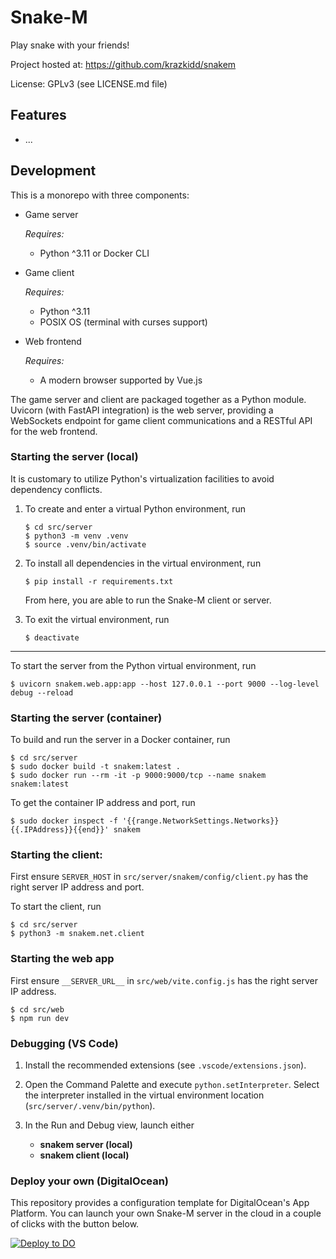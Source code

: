 # Snake-M

Play snake with your friends!

<!-- [Try the live app now!](https://krazkidd.github.io/snakem/) -->

Project hosted at: https://github.com/krazkidd/snakem

License: GPLv3 (see LICENSE.md file)

## Features

- ...

## Development

This is a monorepo with three components:

* Game server

  _Requires:_

  * Python ^3.11 or Docker CLI

* Game client

  _Requires:_

  * Python ^3.11
  * POSIX OS (terminal with curses support)

* Web frontend

  _Requires:_

  * A modern browser supported by Vue.js

The game server and client are packaged together as a Python module. Uvicorn (with FastAPI integration) is the web server, providing a WebSockets endpoint for game client communications and a RESTful API for the web frontend.

### Starting the server (local)

It is customary to utilize Python's virtualization facilities to avoid dependency conflicts.

1. To create and enter a virtual Python environment, run

    ```ShellSession
    $ cd src/server
    $ python3 -m venv .venv
    $ source .venv/bin/activate
    ```

2. To install all dependencies in the virtual environment, run

    ```ShellSession
    $ pip install -r requirements.txt
    ```

    From here, you are able to run the Snake-M client or server.

3. To exit the virtual environment, run

    ```ShellSession
    $ deactivate
    ```

---

To start the server from the Python virtual environment, run

```ShellSession
$ uvicorn snakem.web.app:app --host 127.0.0.1 --port 9000 --log-level debug --reload
```

### Starting the server (container)

To build and run the server in a Docker container, run

```ShellSession
$ cd src/server
$ sudo docker build -t snakem:latest .
$ sudo docker run --rm -it -p 9000:9000/tcp --name snakem snakem:latest
```

To get the container IP address and port, run

```ShellSession
$ sudo docker inspect -f '{{range.NetworkSettings.Networks}}{{.IPAddress}}{{end}}' snakem
```

### Starting the client:

First ensure `SERVER_HOST` in `src/server/snakem/config/client.py` has the right server IP address and port.

To start the client, run

```ShellSession
$ cd src/server
$ python3 -m snakem.net.client
```

### Starting the web app

First ensure `__SERVER_URL__` in `src/web/vite.config.js` has the right server IP address.

```ShellSession
$ cd src/web
$ npm run dev
```

### Debugging (VS Code)

1. Install the recommended extensions (see `.vscode/extensions.json`).

2. Open the Command Palette and execute `python.setInterpreter`. Select the interpreter installed in the virtual environment location (`src/server/.venv/bin/python`).

3. In the Run and Debug view, launch either
   - **snakem server (local)**
   - **snakem client (local)**

### Deploy your own (DigitalOcean)

This repository provides a configuration template for DigitalOcean's App Platform. You can launch your own Snake-M server in the cloud in a couple of clicks with the button below.

[![Deploy to DO](https://www.deploytodo.com/do-btn-blue.svg)](https://cloud.digitalocean.com/apps/new?repo=https://github.com/krazkidd/snakem/tree/master&refcode=b9ac212b7d29)
